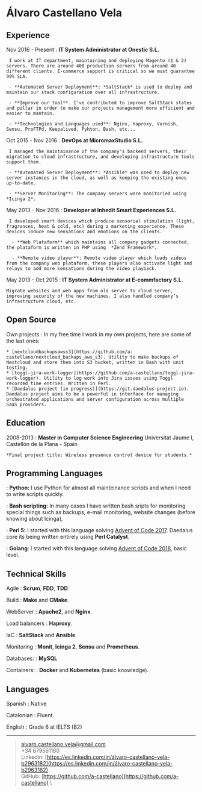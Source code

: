 Álvaro Castellano Vela
============

Experience
----------

Nov 2016 - Present
:   **IT System Administrator at Onestic S.L.**

     I work at IT department, maintaining and deploying Magento (1 & 2) servers. There are around 400 production servers from around 40 different clients. E-commerce support is critical so we must guarantee 99% SLA.

     - **Automated Server Deployment**: *SaltStack* is used to deploy and maintain our stack configuration over all infrastructure.

     - **Improve our tool**. I've contributed to improve SaltStack states and pillar in order to make our projects management more efficient and easier to mantain.

     - **Technologies and Languages used**: Nginx, Haproxy, Varnish, Sensu, ProFTPd, Keepalived, Pyhton, Bash, etc...

Oct 2015 - Nov 2016
:   **DevOps at MicromaxStudio S.L.**

     I managed the maintainance of the company's backend servers, their migration to cloud infrastructure, and developing infrastructure tools support them.

     - **Automated Server Deployment**: *Ansible* was used to deploy new server instances in the cloud, as well as keeping the existing ones up-to-date.

     - **Server Monitoring**: The company servers were monitoried using *Icinga 2*.

May 2013 - Nov 2016
:   **Developer at Inhedit Smart Experiences S.L.**

     I developed smart devices which produce sensorial stimulation (light, fragrances, heat & cold, etc) during a marketing experience. These devices induce new sensations and emotions on the clients.

      - **Web Plataform** which maintains all company gadgets connected, the plataform is written in PHP using  *Zend Framework*.

      - **Remote video player**: Remote video player which loads videos from the company web plataform, these players also activate light and relays to add more sensations during the video playback.

May 2013 - Oct 2015
:   **IT System Administrator at E-commfactory S.L.**

    Migrate websites and web apps from old server to cloud server, improving security of the new machines. I also handled company’s infrastructure cloud, etc.

Open Source
--------------------

Own projects
:   In my free time I work in my own projects, here are some of the last ones:

    * [nextcloudbackupsawss3](https://github.com/a-castellano/nextcloud_backups_aws_s3). Utility to make backups of Nextcloud and store them into S3 bucket, written in Bash with unit testing.
    * [toggl-jira-work-logger](https://github.com/a-castellano/toggl-jira-work-logger). Utility to log work into Jira issues using Toggl recorded time entries. Written in Perl.
    * [Daedalus project (in progress)](https://git.daedalus-project.io). Daedalus project aims to be a powerful in interface for managing orchestrated applications and server configuration across multiple SaaS providers.

Education
---------

2008-2013
:   **Master in Computer Science Engineering** Universitat Jaume I, Castellón de la Plana - Spain

    *Final project title: Wireless presence control device for students.*

Programming Languages
--------------------

:   **Python:**
     I use Python for almost all mainteinance scripts and when I need to write scripts quickly.

:   **Bash scripting:**
     In many cases I have written bash sripts for monitoring special things such as backups, e-mail monitoring, website changes (before knowing about Icinga),

:   **Perl 5:**
      I started with this language solving [Advent of Code 2017](https://github.com/a-castellano/adventofcode2017). Daedalus core its being written entirely using **Perl Catalyst**.

:   **Golang**:
      I started with this language solving [Advent of Code 2018](https://github.com/a-castellano/adventofcode2018), basic level.

Technical Skills
----------------

Agile
:   **Scrum**, **FDD**, **TDD**

Build
:   **Make** and **CMake**.

WebServer
:   **Apache2**, and **Nginx**.

Load balancers
:   **Haproxy**.

IaC
:   **SaltStack** and **Ansible**.

Monitoring
:   **Monit**, **Icinga 2**, **Sensu** and **Prometheus**.

Databases:
:   **MySQL**

Containers:
:   **Docker** and **Kubernetes** (basic knowledge).

Languages
----------------------------------------

Spanish
:   Native

Catalonian
:   Fluent

English
:   Grade 6 at IELTS (B2)

----
> <alvaro.castellano.vela@gmail.com> \
> +34 679561160 \
> Linkedin: [https://es.linkedin.com/in/álvaro-castellano-vela-b2963182](https://es.linkedin.com/in/álvaro-castellano-vela-b2963182) \
> GitHub: [https://github.com/a-castellano](https://github.com/a-castellano) \

